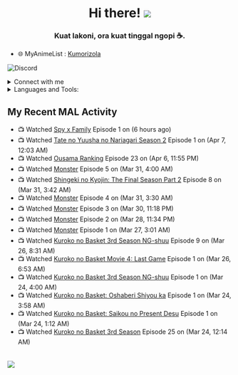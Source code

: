 <h1 align="center">Hi there! <img src="https://media.giphy.com/media/hvRJCLFzcasrR4ia7z/giphy.gif" width="25px"> </h1>
<h3 align="center">Kuat lakoni, ora kuat tinggal ngopi ☕.</h3>

- 🌐 MyAnimeList : [Kumorizola](https://myanimelist.net/animelist/Kumorizola)

![Discord](https://discord.c99.nl/widget/theme-3/761213268009943051.png)
<details>
      <summary>Connect with me</summary>
    <p align="left">
        <a href="https://www.facebook.com/kumori.hartley.1" target="blank"><img align="center"
                src="https://raw.githubusercontent.com/rahuldkjain/github-profile-readme-generator/master/src/images/icons/Social/facebook.svg"
                alt="kumori hartley" height="30" width="40" /></a>
        <a href="https://www.instagram.com/kumorizola/" target="blank"><img align="center"
                src="https://raw.githubusercontent.com/rahuldkjain/github-profile-readme-generator/master/src/images/icons/Social/instagram.svg"
                alt="kumorizola" height="30" width="40" /></a>
        <a href="https://discord.com" target="blank"><img align="center"
                src="https://raw.githubusercontent.com/rahuldkjain/github-profile-readme-generator/master/src/images/icons/Social/discord.svg"
                alt="Kumori#5882" height="30" width="40" /></a>
    </p>
</details>

<details>
    <summary align="left">Languages and Tools:</summary>
<p align="left">
      <a href="https://www.w3schools.com/css/" target="_blank">
        <img src="https://raw.githubusercontent.com/devicons/devicon/master/icons/css3/css3-original-wordmark.svg"
            alt="css3" width="40" height="40" /> </a> <a href="https://www.w3.org/html/" target="_blank"> <img
            src="https://raw.githubusercontent.com/devicons/devicon/master/icons/html5/html5-original-wordmark.svg"
            alt="html5" width="40" height="40" /> </a> <a href="https://www.java.com" target="_blank"> <img
            src="https://raw.githubusercontent.com/devicons/devicon/master/icons/java/java-original.svg" alt="java"
            width="40" height="40" /> </a> <a href="https://developer.mozilla.org/en-US/docs/Web/JavaScript"
            target="_blank"> <img
            src="https://raw.githubusercontent.com/devicons/devicon/master/icons/javascript/javascript-original.svg"
            alt="javascript" width="40" height="40" /> </a> <a href="https://nodejs.org" target="_blank"> <img
            src="https://raw.githubusercontent.com/devicons/devicon/master/icons/nodejs/nodejs-original-wordmark.svg"
            alt="nodejs" width="40" height="40" /> </a> <a href="https://www.python.org" target="_blank"> <img
            src="https://raw.githubusercontent.com/devicons/devicon/master/icons/python/python-original.svg"
            alt="python" width="40" height="40" /> </a> <a href="https://www.typescriptlang.org/" target="_blank"> <img
            src="https://raw.githubusercontent.com/devicons/devicon/master/icons/typescript/typescript-original.svg" 
            alt="typescript" width="40" height="40" /> </a> <a href="https://www.photoshop.com/en" target="_blank"> <img
            src="https://upload.wikimedia.org/wikipedia/commons/a/af/Adobe_Photoshop_CC_icon.svg" alt="photoshop" width="40" height="40"/> </a>
            <a href="https://www.adobe.com/products/premiere.html" target="_blank"> <img
            src="https://upload.wikimedia.org/wikipedia/commons/4/40/Adobe_Premiere_Pro_CC_icon.svg" alt="Premiere pro" width="40" height="40"/> </a>
            <a href="https://www.adobe.com/in/products/illustrator.html" target="_blank"> <img 
            src="https://upload.wikimedia.org/wikipedia/commons/f/fb/Adobe_Illustrator_CC_icon.svg" alt="illustrator" width="40" height="40"/> </a>
      
 </details>
 
 <h2> My Recent MAL Activity</h2>
<!-- MAL_ACTIVITY:start -->

- 📺 Watched [Spy x Family](https://MyAnimeList.net/anime.php?id=50265) Episode 1 on (6 hours ago)
- 📺 Watched [Tate no Yuusha no Nariagari Season 2](https://MyAnimeList.net/anime.php?id=40356) Episode 1 on (Apr 7, 12:03 AM)
- 📺 Watched [Ousama Ranking](https://MyAnimeList.net/anime.php?id=40834) Episode 23 on (Apr 6, 11:55 PM)
- 📺 Watched [Monster](https://MyAnimeList.net/anime.php?id=19) Episode 5 on (Mar 31, 4:00 AM)
- 📺 Watched [Shingeki no Kyojin: The Final Season Part 2](https://MyAnimeList.net/anime.php?id=48583) Episode 8 on (Mar 31, 3:42 AM)
- 📺 Watched [Monster](https://MyAnimeList.net/anime.php?id=19) Episode 4 on (Mar 31, 3:30 AM)
- 📺 Watched [Monster](https://MyAnimeList.net/anime.php?id=19) Episode 3 on (Mar 30, 11:18 PM)
- 📺 Watched [Monster](https://MyAnimeList.net/anime.php?id=19) Episode 2 on (Mar 28, 11:34 PM)
- 📺 Watched [Monster](https://MyAnimeList.net/anime.php?id=19) Episode 1 on (Mar 27, 3:01 AM)
- 📺 Watched [Kuroko no Basket 3rd Season NG-shuu](https://MyAnimeList.net/anime.php?id=30311) Episode 9 on (Mar 26, 8:31 AM)
- 📺 Watched [Kuroko no Basket Movie 4: Last Game](https://MyAnimeList.net/anime.php?id=31658) Episode 1 on (Mar 26, 6:53 AM)
- 📺 Watched [Kuroko no Basket 3rd Season NG-shuu](https://MyAnimeList.net/anime.php?id=30311) Episode 1 on (Mar 24, 4:00 AM)
- 📺 Watched [Kuroko no Basket: Oshaberi Shiyou ka](https://MyAnimeList.net/anime.php?id=34784) Episode 1 on (Mar 24, 3:58 AM)
- 📺 Watched [Kuroko no Basket: Saikou no Present Desu](https://MyAnimeList.net/anime.php?id=31051) Episode 1 on (Mar 24, 1:12 AM)
- 📺 Watched [Kuroko no Basket 3rd Season](https://MyAnimeList.net/anime.php?id=24415) Episode 25 on (Mar 24, 12:14 AM)

<!-- MAL_ACTIVITY:end -->

  
<h2 align="left"> <img src="https://media.discordapp.net/attachments/918405470073520168/919220018355523584/ezgif.com-gif-maker_1.gif">
